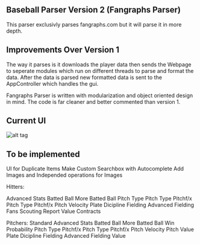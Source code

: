 Baseball Parser Version 2 (Fangraphs Parser)
-------------------------------------------
This parser exclusivly parses fangraphs.com but it will parse it in more depth. 

Improvements Over Version 1
------------
The way it parses is it downloads the player data then sends the Webpage to seperate modules which run on different threads to parse and format the data.
After the data is parsed new formatted data is sent to the AppController which handles the gui.

Fangraphs Parser is written with modularization and object oriented design in mind. 
The code is far cleaner and better commented than version 1.

Current UI
--------------
![alt tag](http://cl.ly/Rv3R/Screen%20Shot%202013-10-13%20at%204.16.29%20PM.png)

To be implemented
-------------
UI for Duplicate Items
Make Custom Searchbox with Autocomplete
Add Images and Independed operations for Images

Hitters:

Advanced Stats
Batted Ball
More Batted Ball
Pitch Type
Pitch Type
Pitchf/x Pitch Type
Pitchf/x Pitch Velocity
Plate Dicipline
Fielding
Advanced Fielding
Fans Scouting Report
Value
Contracts

Pitchers:
Standard
Advanced Stats
Batted Ball 
More Batted Ball
Win Probability
Pitch Type
Pitchf/x Pitch Type
Pitchf/x Pitch Velocity
Pitch Value
Plate Dicipline
Fielding
Advanced Fielding
Value
